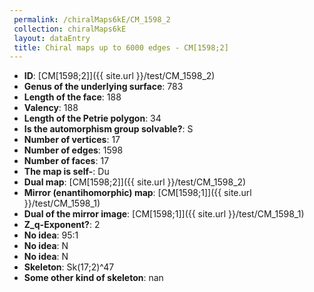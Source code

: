 ```yaml
--- 
 permalink: /chiralMaps6kE/CM_1598_2 
 collection: chiralMaps6kE
 layout: dataEntry
 title: Chiral maps up to 6000 edges - CM[1598;2]
---
```


- **ID**: [CM[1598;2]]({{ site.url }}/test/CM_1598_2)
- **Genus of the underlying surface**: 783
- **Length of the face**: 188
- **Valency**: 188
- **Length of the Petrie polygon**: 34
- **Is the automorphism group solvable?**: S
- **Number of vertices**: 17
- **Number of edges**: 1598
- **Number of faces**: 17
- **The map is self-**: Du
- **Dual map**: [CM[1598;2]]({{ site.url }}/test/CM_1598_2)
- **Mirror (enantihomorphic) map**: [CM[1598;1]]({{ site.url }}/test/CM_1598_1)
- **Dual of the mirror image**: [CM[1598;1]]({{ site.url }}/test/CM_1598_1)
- **Z_q-Exponent?**: 2
- **No idea**:  95:1
- **No idea**: N
- **No idea**: N
- **Skeleton**: Sk(17;2)^47
- **Some other kind of skeleton**: nan
